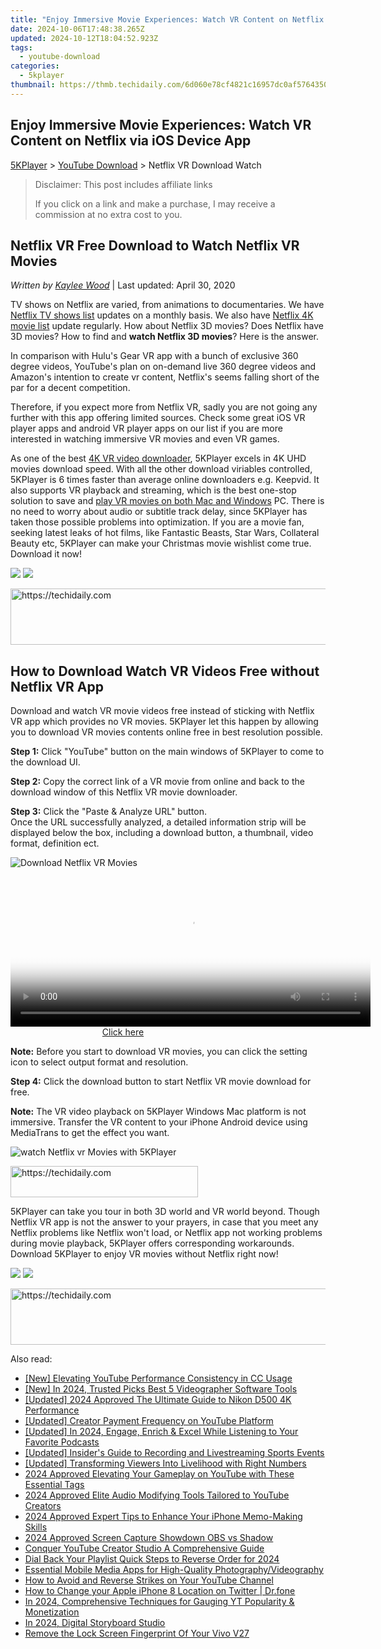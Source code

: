 ```yaml
---
title: "Enjoy Immersive Movie Experiences: Watch VR Content on Netflix via iOS Device App"
date: 2024-10-06T17:48:38.265Z
updated: 2024-10-12T18:04:52.923Z
tags:
  - youtube-download
categories:
  - 5kplayer
thumbnail: https://thmb.techidaily.com/6d060e78cf4821c16957dc0af5764350800050d4c706e3284222e7ce2389a41f.jpg
---
```


## Enjoy Immersive Movie Experiences: Watch VR Content on Netflix via iOS Device App

[5KPlayer](https://tools.techidaily.com/5kplayer/products/) \> [YouTube Download](https://tools.techidaily.com/5kplayer/youtube-download/) \> Netflix VR Download Watch

>  Disclaimer: This post includes affiliate links
>
>  If you click on a link and make a purchase, I may receive a commission at no extra cost to you.
>

## Netflix VR Free Download to Watch Netflix VR Movies

 _Written by [Kaylee Wood](https://www.quora.com/profile/Amanda-Hu-21)_ | Last updated: April 30, 2020 

TV shows on Netflix are varied, from animations to documentaries. We have [Netflix TV shows list](https://tools.techidaily.com/5kplayer/airplay/) updates on a monthly basis. We also have [Netflix 4K movie list](https://tools.techidaily.com/5kplayer/airplay/) update regularly. How about Netflix 3D movies? Does Netflix have 3D movies? How to find and **watch Netflix 3D movies**? Here is the answer.

In comparison with Hulu's Gear VR app with a bunch of exclusive 360 degree videos, YouTube's plan on on-demand live 360 degree videos and Amazon's intention to create vr content, Netflix's seems falling short of the par for a decent competition.

Therefore, if you expect more from Netflix VR, sadly you are not going any further with this app offering limited sources. Check some great iOS VR player apps and android VR player apps on our list if you are more interested in watching immersive VR movies and even VR games. 

As one of the best [4K VR video downloader](https://tools.techidaily.com/5kplayer/youtube-download/), 5KPlayer excels in 4K UHD movies download speed. With all the other download viriables controlled, 5KPlayer is 6 times faster than average online downloaders e.g. Keepvid. It also supports VR playback and streaming, which is the best one-stop solution to save and [play VR movies on both Mac and Windows](https://tools.techidaily.com/5kplayer/video-music-player/) PC. There is no need to worry about audio or subtitle track delay, since 5KPlayer has taken those possible problems into optimization. If you are a movie fan, seeking latest leaks of hot films, like Fantastic Beasts, Star Wars, Collateral Beauty etc, 5KPlayer can make your Christmas movie wishlist come true. Download it now!

[![](https://www.5kplayer.com/youtube-download/../button/freedownwhitewin.png)](https://tools.techidaily.com/5kplayer/products/) [![](https://www.5kplayer.com/youtube-download/../button/freedownbackmac.png)](https://tools.techidaily.com/5kplayer/products/) 

<!-- affiliate ads begin -->
<a href="https://aligracehair.sjv.io/c/5597632/2080317/19272" target="_top" id="2080317">
  <img src="//a.impactradius-go.com/display-ad/19272-2080317" border="0" alt="https://techidaily.com" width="728" height="90"/>
</a>
<img height="0" width="0" src="https://aligracehair.sjv.io/i/5597632/2080317/19272" style="position:absolute;visibility:hidden;" border="0" />
<!-- affiliate ads end -->

## How to Download Watch VR Videos Free without Netflix VR App

Download and watch VR movie videos free instead of sticking with Netflix VR app which provides no VR movies. 5KPlayer let this happen by allowing you to download VR movies contents online free in best resolution possible.

**Step 1:** Click "YouTube" button on the main windows of 5KPlayer to come to the download UI.

**Step 2:** Copy the correct link of a VR movie from online and back to the download window of this Netflix VR movie downloader.

**Step 3:** Click the "Paste & Analyze URL" button.  
 Once the URL successfully analyzed, a detailed information strip will be displayed below the box, including a download button, a thumbnail, video format, definition ect.

![Download Netflix VR Movies](https://www.5kplayer.com/youtube-download/img/nba-2k19-music-download.jpg) 

<!-- affiliate ads begin -->
<span id="1993645">
					<video width="576" height="240" style="cursor:pointer"
           poster="//a.impactradius-go.com/display-clicktoplayimage/1993645.png"
           onclick="if(!this.playClicked){this.play();this.setAttribute('controls',true);this.playClicked=true;}">
	   <source src="//a.impactradius-go.com/display-ad/22993-1993645">
	   <img src="//a.impactradius-go.com/display-clicktoplayimage/1993645.png" style="border: none; height: 100%; width: 100%; object-fit: contain">
	</video>
	<div style="width:360px;text-align:center"><a href="javascript:window.open(decodeURIComponent('https%3A%2F%2Fhomestyler.sjv.io%2Fc%2F5597632%2F1993645%2F22993'), '_blank');void(0);">Click here</a></div>
</span>
<img height="0" width="0" src="https://imp.pxf.io/i/5597632/1993645/22993" style="position:absolute;visibility:hidden;" border="0" />
<!-- affiliate ads end -->

**Note:** Before you start to download VR movies, you can click the setting icon to select output format and resolution.

**Step 4:**  Click the download button to start Netflix VR movie download for free.

**Note:** The VR video playback on 5KPlayer Windows Mac platform is not immersive. Transfer the VR content to your iPhone Android device using MediaTrans to get the effect you want.

![watch Netflix vr Movies with 5KPlayer](https://www.5kplayer.com/youtube-download/img/vr-video-download-zjy-000.jpg) 

<!-- affiliate ads begin -->
<a href="https://25home.pxf.io/c/5597632/2148642/16836" target="_top" id="2148642">
  <img src="//a.impactradius-go.com/display-ad/16836-2148642" border="0" alt="https://techidaily.com" width="300" height="50"/>
</a>
<img height="0" width="0" src="https://25home.pxf.io/i/5597632/2148642/16836" style="position:absolute;visibility:hidden;" border="0" />
<!-- affiliate ads end -->

5KPlayer can take you tour in both 3D world and VR world beyond. Though Netflix VR app is not the answer to your prayers, in case that you meet any Netflix problems like Netflix won't load, or Netflix app not working problems during movie playback, 5KPlayer offers corresponding workarounds. Download 5KPlayer to enjoy VR movies without Netflix right now!

[![](https://www.5kplayer.com/youtube-download/../button/freedownwhitewin.png)](https://tools.techidaily.com/5kplayer/products/) [![](https://www.5kplayer.com/youtube-download/../button/freedownbackmac.png)](https://tools.techidaily.com/5kplayer/products/)

<!-- affiliate ads begin -->
<a href="https://appsumo.8odi.net/c/5597632/2137413/7443" target="_top" id="2137413">
  <img src="//a.impactradius-go.com/display-ad/7443-2137413" border="0" alt="https://techidaily.com" width="728" height="90"/>
</a>
<img height="0" width="0" src="https://appsumo.8odi.net/i/5597632/2137413/7443" style="position:absolute;visibility:hidden;" border="0" />
<!-- affiliate ads end -->

<ins class="adsbygoogle"
     style="display:block"
     data-ad-format="autorelaxed"
     data-ad-client="ca-pub-7571918770474297"
     data-ad-slot="1223367746"></ins>

<ins class="adsbygoogle"
     style="display:block"
     data-ad-client="ca-pub-7571918770474297"
     data-ad-slot="8358498916"
     data-ad-format="auto"
     data-full-width-responsive="true"></ins>

<span class="atpl-alsoreadstyle">Also read:</span>
<div><ul>
<li><a href="https://youtube-video-recordings.techidaily.com/new-elevating-youtube-performance-consistency-in-cc-usage/"><u>[New] Elevating YouTube Performance Consistency in CC Usage</u></a></li>
<li><a href="https://video-capture.techidaily.com/new-in-2024-trusted-picks-best-5-videographer-software-tools/"><u>[New] In 2024, Trusted Picks Best 5 Videographer Software Tools</u></a></li>
<li><a href="https://fox-helps.techidaily.com/updated-2024-approved-the-ultimate-guide-to-nikon-d500-4k-performance/"><u>[Updated] 2024 Approved The Ultimate Guide to Nikon D500 4K Performance</u></a></li>
<li><a href="https://youtube-tips.techidaily.com/ed-creator-payment-frequency-on-youtube-platform/"><u>[Updated] Creator Payment Frequency on YouTube Platform</u></a></li>
<li><a href="https://fox-http.techidaily.com/updated-in-2024-engage-enrich-and-excel-while-listening-to-your-favorite-podcasts/"><u>[Updated] In 2024, Engage, Enrich & Excel While Listening to Your Favorite Podcasts</u></a></li>
<li><a href="https://visual-screen-recording.techidaily.com/updated-insiders-guide-to-recording-and-livestreaming-sports-events/"><u>[Updated] Insider's Guide to Recording and Livestreaming Sports Events</u></a></li>
<li><a href="https://facebook-record-videos.techidaily.com/updated-transforming-viewers-into-livelihood-with-right-numbers/"><u>[Updated] Transforming Viewers Into Livelihood with Right Numbers</u></a></li>
<li><a href="https://youtube-video-recordings.techidaily.com/2024-approved-elevating-your-gameplay-on-youtube-with-these-essential-tags/"><u>2024 Approved Elevating Your Gameplay on YouTube with These Essential Tags</u></a></li>
<li><a href="https://youtube-video-recordings.techidaily.com/2024-approved-elite-audio-modifying-tools-tailored-to-youtube-creators/"><u>2024 Approved Elite Audio Modifying Tools Tailored to YouTube Creators</u></a></li>
<li><a href="https://video-capture.techidaily.com/2024-approved-expert-tips-to-enhance-your-iphone-memo-making-skills/"><u>2024 Approved Expert Tips to Enhance Your iPhone Memo-Making Skills</u></a></li>
<li><a href="https://on-screen-recording.techidaily.com/2024-approved-screen-capture-showdown-obs-vs-shadow/"><u>2024 Approved Screen Capture Showdown OBS vs Shadow</u></a></li>
<li><a href="https://youtube-video-recordings.techidaily.com/conquer-youtube-creator-studio-a-comprehensive-guide/"><u>Conquer YouTube Creator Studio A Comprehensive Guide</u></a></li>
<li><a href="https://youtube-video-recordings.techidaily.com/dial-back-your-playlist-quick-steps-to-reverse-order-for-2024/"><u>Dial Back Your Playlist Quick Steps to Reverse Order for 2024</u></a></li>
<li><a href="https://youtube-video-recordings.techidaily.com/essential-mobile-media-apps-for-high-quality-photographyvideography/"><u>Essential Mobile Media Apps for High-Quality Photography/Videography</u></a></li>
<li><a href="https://youtube-video-recordings.techidaily.com/how-to-avoid-and-reverse-strikes-on-your-youtube-channel/"><u>How to Avoid and Reverse Strikes on Your YouTube Channel</u></a></li>
<li><a href="https://location-social.techidaily.com/how-to-change-your-apple-iphone-8-location-on-twitter-drfone-by-drfone-virtual-ios/"><u>How to Change your Apple iPhone 8 Location on Twitter | Dr.fone</u></a></li>
<li><a href="https://youtube-video-recordings.techidaily.com/in-2024-comprehensive-techniques-for-gauging-yt-popularity-and-monetization/"><u>In 2024, Comprehensive Techniques for Gauging YT Popularity & Monetization</u></a></li>
<li><a href="https://youtube-video-recordings.techidaily.com/in-2024-digital-storyboard-studio/"><u>In 2024, Digital Storyboard Studio</u></a></li>
<li><a href="https://android-unlock.techidaily.com/remove-the-lock-screen-fingerprint-of-your-vivo-v27-by-drfone-android/"><u>Remove the Lock Screen Fingerprint Of Your Vivo V27</u></a></li>
</ul></div>

